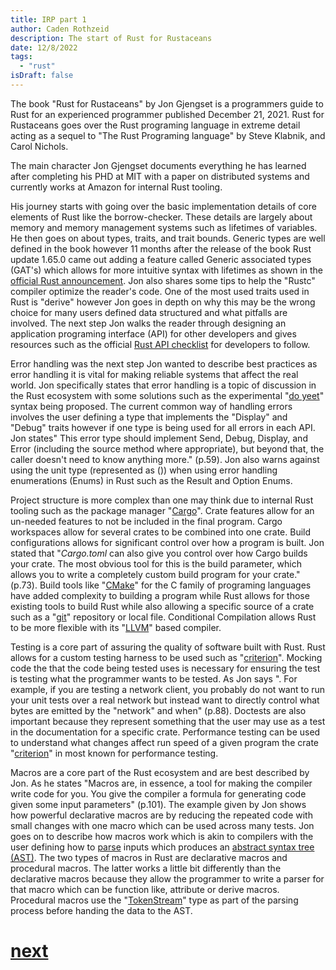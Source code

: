 ```yaml
---
title: IRP part 1
author: Caden Rothzeid
description: The start of Rust for Rustaceans
date: 12/8/2022
tags:
  - "rust"
isDraft: false
---
```


The book "Rust for Rustaceans" by Jon Gjengset is a programmers guide to
Rust for an experienced programmer published December 21, 2021. Rust for
Rustaceans goes over the Rust programing language in extreme detail
acting as a sequel to "The Rust Programing language" by Steve Klabnik,
and Carol Nichols.


The main character Jon Gjengset documents everything he has learned
after completing his PHD at MIT with a paper on distributed systems and
currently works at Amazon for internal Rust tooling.


His journey starts with going over the basic implementation details of
core elements of Rust like the borrow-checker. These details are largely
about memory and memory management systems such as lifetimes of
variables. He then goes on about types, traits, and trait bounds.
Generic types are well defined in the book however 11 months after the
release of the book Rust update 1.65.0 came out adding a feature called
Generic associated types (GAT's) which allows for more intuitive syntax
with lifetimes as shown in the [official Rust
announcement](https://blog.Rust-lang.org/2022/11/03/Rust-1.65.0.html).
Jon also shares some tips to help the "Rustc" compiler optimize the
reader's code. One of the most used traits used in Rust is "derive"
however Jon goes in depth on why this may be the wrong choice for many
users defined data structured and what pitfalls are involved. The next
step Jon walks the reader through designing an application programing
interface (API) for other developers and gives resources such as the
official [Rust API
checklist](https://Rust-lang.github.io/api-guidelines/) for developers
to follow.


Error handling was the next step Jon wanted to describe best practices
as error handling it is vital for making reliable systems that affect
the real world. Jon specifically states that error handling is a topic
of discussion in the Rust ecosystem with some solutions such as the
experimental "[do
yeet](https://doc.Rust-lang.org/beta/unstable-book/language-features/yeet-expr.html)"
syntax being proposed. The current common way of handling errors
involves the user defining a type that implements the "Display" and
"Debug" traits however if one type is being used for all errors in each
API. Jon states" This error type should implement Send, Debug, Display,
and Error (including the source method where appropriate), but beyond
that, the caller doesn't need to know anything more." (p.59). Jon also
warns against using the unit type (represented as ()) when using error
handling enumerations (Enums) in Rust such as the Result and Option
Enums.


Project structure is more complex than one may think due to internal
Rust tooling such as the package manager "[Cargo](https://crates.io/)".
Crate features allow for an un-needed features to not be included in the
final program. Cargo workspaces allow for several crates to be combined
into one crate. Build configurations allows for significant control over
how a program is built. Jon stated that "*Cargo.toml* can also give you
control over how Cargo builds your crate. The most obvious tool for this
is the build parameter, which allows you to write a completely custom
build program for your crate." (p.73). Build tools like
"[CMake](https://cmake.org/)" for the C family of programing languages
have added complexity to building a program while Rust allows for those
existing tools to build Rust while also allowing a specific source of a
crate such as a "[git](https://git-scm.com/)" repository or local file.
Conditional Compilation allows Rust to be more flexible with its
"[LLVM](https://llvm.org/)" based compiler.


Testing is a core part of assuring the quality of software built with
Rust. Rust allows for a custom testing harness to be used such as
"[criterion](https://docs.rs/criterion/latest/criterion/)". Mocking code
the that the code being tested uses is necessary for ensuring the test
is testing what the programmer wants to be tested. As Jon says ". For
example, if you are testing a network client, you probably do not want
to run your unit tests over a real network but instead want to directly
control what bytes are emitted by the "network" and when" (p.88).
Doctests are also important because they represent something that the
user may use as a test in the documentation for a specific crate.
Performance testing can be used to understand what changes affect run
speed of a given program the crate
"[criterion](https://docs.rs/criterion/latest/criterion/)" in most known
for performance testing.


Macros are a core part of the Rust ecosystem and are best described by
Jon. As he states "Macros are, in essence, a tool for making the
compiler write code for you. You give the compiler a formula for
generating code given some input parameters" (p.101). The example given
by Jon shows how powerful declarative macros are by reducing the
repeated code with small changes with one macro which can be used across
many tests. Jon goes on to describe how macros work which is akin to
compilers with the user defining how to
[parse](https://en.wikipedia.org/wiki/Lexical_analysis) inputs which
produces an [abstract syntax tree
(AST)](https://en.wikipedia.org/wiki/Abstract_syntax_tree). The two
types of macros in Rust are declarative macros and procedural macros.
The latter works a little bit differently than the declarative macros
because they allow the programmer to write a parser for that macro which
can be function like, attribute or derive macros. Procedural macros use
the
"[TokenStream](https://doc.Rust-lang.org/proc_macro/struct.TokenStream.html)"
type as part of the parsing process before handing the data to the AST.

# [next](https://caden32.com/post/irps1_I_love_my_website_lol/)